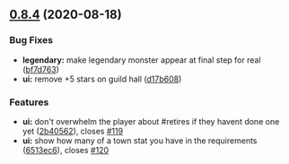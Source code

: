 ## [0.8.4](https://github.com/Rasterkhann/Rasterkhann/compare/v0.8.3...v0.8.4) (2020-08-18)


### Bug Fixes

* **legendary:** make legendary monster appear at final step for real ([bf7d763](https://github.com/Rasterkhann/Rasterkhann/commit/bf7d7632394aecd9449f2fea630912c1cf0cc212))
* **ui:** remove +5 stars on guild hall ([d17b608](https://github.com/Rasterkhann/Rasterkhann/commit/d17b60852222abec6c91350e3e1aa0a56ccb4c4b))


### Features

* **ui:** don't overwhelm the player about #retires if they havent done one yet ([2b40562](https://github.com/Rasterkhann/Rasterkhann/commit/2b40562bf18dfb1bcec0e4b19274a2e0c3c634a9)), closes [#119](https://github.com/Rasterkhann/Rasterkhann/issues/119)
* **ui:** show how many of a town stat you have in the requirements ([6513ec6](https://github.com/Rasterkhann/Rasterkhann/commit/6513ec68aa4abbe169db6ab6a7f23f6d28bbf0ca)), closes [#120](https://github.com/Rasterkhann/Rasterkhann/issues/120)



